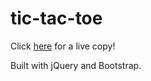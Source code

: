 # tic-tac-toe
Click <a href = "http://samoretc-tic-tac-toe.appspot.com">here</a> for a live copy! 

Built with jQuery and Bootstrap. 

